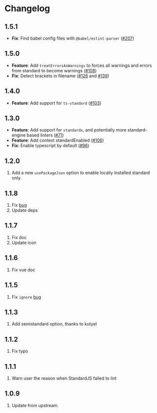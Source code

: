 # Changelog

## 1.5.1

- **Fix**: Find babel config files with `@babel/eslint-parser` ([#207](https://github.com/standard/vscode-standardjs/pull/207))

## 1.5.0

- **Feature**: Add `treatErrorsAsWarnings` to forces all warnings and errors from standard to become warnings ([#108](https://github.com/standard/vscode-standard/pull/108))
- **Fix**: Detect brackets in filename ([#126](https://github.com/standard/vscode-standard/pull/126) and [#139](https://github.com/standard/vscode-standard/pull/139))

## 1.4.0

- **Feature**: Add support for `ts-standard` ([#103](https://github.com/standard/vscode-standard/pull/103))

## 1.3.0

- **Feature**: Add support for `standardx`, and potentially more standard-engine based linters ([#71](https://github.com/standard/vscode-standard/pull/71))
- **Feature**: Add context standardEnabled ([#106](https://github.com/standard/vscode-standard/pull/106))
- **Fix**: Enable typescript by default ([#96](https://github.com/standard/vscode-standard/pull/96))

## 1.2.0

1. Add a new `usePackageJson` option to enable locally installed standard only.

## 1.1.8

1. Fix [bug](https://github.com/standard/vscode-standard/issues/37)
2. Update deps

## 1.1.7

1. Fix doc
2. Update icon

## 1.1.6

1. Fix vue doc

## 1.1.5

1. Fix `ignore` [bug](https://github.com/standard/vscode-standard/issues/22)

## 1.1.3

1. Add semistandard option, thanks to kutyel

## 1.1.2

1. Fix typo

## 1.1.1

1. Warn user the reason when StandardJS failed to lint

## 1.0.9

1. Update from upstream.
